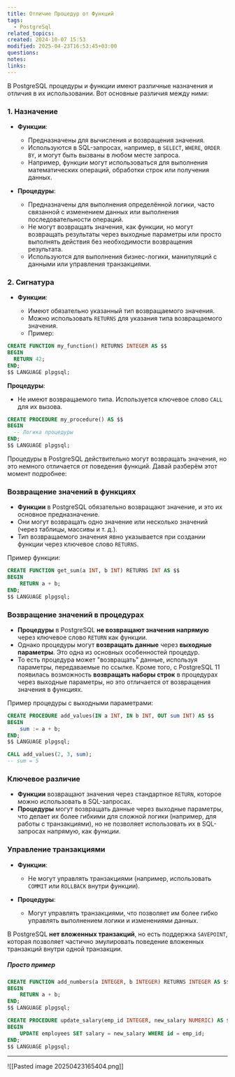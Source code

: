 ```yaml
---
title: Отличие Процедур от Функций
tags:
  - PostgreSql
related_topics: 
created: 2024-10-07 15:53
modified: 2025-04-23T16:53:45+03:00
questions: 
notes: 
links: 
---
```



В PostgreSQL процедуры и функции имеют различные назначения и отличия в их использовании. Вот основные различия между ними:

### 1. **Назначение**

- **Функции**:
    
    - Предназначены для вычисления и возвращения значения.
    - Используются в SQL-запросах, например, в `SELECT`, `WHERE`, `ORDER BY`, и могут быть вызваны в любом месте запроса.
    - Например, функции могут использоваться для выполнения математических операций, обработки строк или получения данных.
- **Процедуры**:
    
    - Предназначены для выполнения определённой логики, часто связанной с изменением данных или выполнения последовательности операций.
    - Не могут возвращать значения, как функции, но могут возвращать результаты через выходные параметры или просто выполнять действия без необходимости возвращения результата.
    - Используются для выполнения бизнес-логики, манипуляций с данными или управления транзакциями.

### 2. **Сигнатура**

- **Функции**:
    
    - Имеют обязательно указанный тип возвращаемого значения.
    - Можно использовать `RETURNS` для указания типа возвращаемого значения.
    - Пример:

```sql
CREATE FUNCTION my_function() RETURNS INTEGER AS $$
BEGIN
  RETURN 42;
END;
$$ LANGUAGE plpgsql;

```

**Процедуры**:

- Не имеют возвращаемого типа. Используется ключевое слово `CALL` для их вызова.
```sql
CREATE PROCEDURE my_procedure() AS $$
BEGIN
  -- Логика процедуры
END;
$$ LANGUAGE plpgsql;

```

Процедуры в PostgreSQL действительно могут возвращать значения, но это немного отличается от поведения функций. Давай разберём этот момент подробнее:

### **Возвращение значений в функциях**

- **Функции** в PostgreSQL обязательно возвращают значение, и это их основное предназначение.
- Они могут возвращать одно значение или несколько значений (через таблицы, массивы и т. д.).
- Тип возвращаемого значения явно указывается при создании функции через ключевое слово `RETURNS`.

Пример функции:

```sql
CREATE FUNCTION get_sum(a INT, b INT) RETURNS INT AS $$
BEGIN
    RETURN a + b;
END;
$$ LANGUAGE plpgsql;

```

### **Возвращение значений в процедурах**

- **Процедуры** в PostgreSQL **не возвращают значения напрямую** через ключевое слово `RETURN` как функции.
- Однако процедуры могут **возвращать данные** через **выходные параметры**. Это одна из основных особенностей процедур.
- То есть процедура может "возвращать" данные, используя параметры, передаваемые по ссылке. Кроме того, с PostgreSQL 11 появилась возможность **возвращать наборы строк** в процедурах через выходные параметры, но это отличается от возвращения значения в функциях.

Пример процедуры с выходными параметрами:

```sql
CREATE PROCEDURE add_values(IN a INT, IN b INT, OUT sum INT) AS $$
BEGIN
    sum := a + b;
END;
$$ LANGUAGE plpgsql;

```

```sql
CALL add_values(2, 3, sum);
-- sum = 5

```
### **Ключевое различие**

- **Функции** возвращают значения через стандартное `RETURN`, которое можно использовать в SQL-запросах.
- **Процедуры** могут возвращать данные через выходные параметры, что делает их более гибкими для сложной логики (например, для работы с транзакциями), но не позволяет использовать их в SQL-запросах напрямую, как функции.
### **Управление транзакциями**

- **Функции**:
    
    - Не могут управлять транзакциями (например, использовать `COMMIT` или `ROLLBACK` внутри функции).
- **Процедуры**:
    
    - Могут управлять транзакциями, что позволяет им более гибко управлять выполнением логики и изменениями данных.

В PostgreSQL **нет вложенных транзакций**, но есть поддержка `SAVEPOINT`, которая позволяет частично эмулировать поведение вложенных транзакций внутри одной транзакции.










##### Просто пример 
```sql
CREATE FUNCTION add_numbers(a INTEGER, b INTEGER) RETURNS INTEGER AS $$
BEGIN
    RETURN a + b;
END;
$$ LANGUAGE plpgsql;

```

```sql
CREATE PROCEDURE update_salary(emp_id INTEGER, new_salary NUMERIC) AS $$
BEGIN
    UPDATE employees SET salary = new_salary WHERE id = emp_id;
END;
$$ LANGUAGE plpgsql;

```


----
![[Pasted image 20250423165404.png]]
